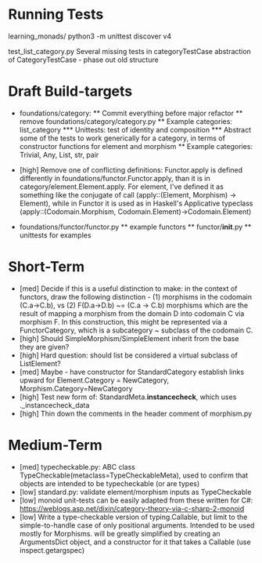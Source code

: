 Running Tests
================
learning_monads/ python3 -m unittest discover v4

test_list_category.py
    Several missing tests in categoryTestCase
    abstraction of CategoryTestCase - phase out old structure


Draft Build-targets
======================
* foundations/category:
** Commit everything before major refactor
** remove foundations/category/category.py
** Example categories: list_category
*** Unittests: test of identity and composition
*** Abstract some of the tests to work generically for a category, in terms of constructor functions for element and morphism
** Example categories: Trivial, Any, List, str, pair

* [high] Remove one of conflicting definitions: Functor.apply is defined differently in foundations/functor.Functor.apply, than it is in category/element.Element.apply. For element, I've defined it as something like the conjugate of call (apply::(Element, Morphism) -> Element), while in Functor it is used as in Haskell's Applicative typeclass (apply::(Codomain.Morphism, Codomain.Element)->Codomain.Element) 
* foundations/functor/functor.py
** example functors
** functor/__init__.py
** unittests for examples


Short-Term
===============
* [med] Decide if this is a useful distinction to make: in the context of functors, draw the following distinction - (1) morphisms in the codomain (C.a->C.b), vs (2) F(D.a->D.b) ~= (C.a -> C.b) morphisms which are the result of mapping a morphism from the domain D into codomain C via morphism F. In this construction, this might be represented via a FunctorCategory, which is a subcategory ~ subclass of the codomain C.
* [high] Should SimpleMorphism/SimpleElement inherit from the base they are given?
* [high] Hard question: should list be considered a virtual subclass of ListElement?
* [med] Maybe - have constructor for StandardCategory establish links upward for Element.Category = NewCategory, Morphism.Category=NewCategory
* [high] Test new form of: StandardMeta.__instancecheck__, which uses ._instancecheck_data
* [high] Thin down the comments in the header comment of morphism.py


Medium-Term
================
* [med] typecheckable.py: ABC class TypeCheckable(metaclass=TypeCheckableMeta), used to confirm that objects are intended to be typecheckable (or are types)
* [low] standard.py: validate element/morphism inputs as TypeCheckable
* [low] monoid unit-tests can be easily adapted from these written for C#: https://weblogs.asp.net/dixin/category-theory-via-c-sharp-2-monoid
* [low] Write a type-checkable version of typing.Callable, but limit to the simple-to-handle case of only positional arguments. Intended to be used mostly for Morphisms. will be greatly simplified by creating an ArgumentsDict object, and a constructor for it that takes a Callable (use inspect.getargspec) 

